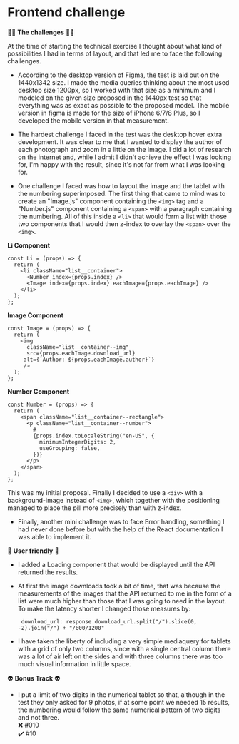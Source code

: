 # Frontend challenge

:woman_juggling: **The challenges** :woman_juggling:

At the time of starting the technical exercise I thought about what kind of possibilities I had in terms of layout, and that led me to face the following challenges.

- According to the desktop version of Figma, the test is laid out on the 1440x1342 size. I made the media queries thinking about the most used desktop size 1200px, so I worked with that size as a minimum and I modeled on the given size proposed in the 1440px test so that everything was as exact as possible to the proposed model. The mobile version in figma is made for the size of iPhone 6/7/8 Plus, so I developed the mobile version in that measurement.

- The hardest challenge I faced in the test was the desktop hover extra development. It was clear to me that I wanted to display the author of each photograph and zoom in a little on the image. I did a lot of research on the internet and, while I admit I didn't achieve the effect I was looking for, I'm happy with the result, since it's not far from what I was looking for.

- One challenge I faced was how to layout the image and the tablet with the numbering superimposed. The first thing that came to mind was to create an "Image.js" component containing the `<img>` tag and a "Number.js" component containing a `<span>` with a paragraph containing the numbering. All of this inside a `<li>` that would form a list with those two components that I would then z-index to overlay the `<span>` over the `<img>`.

**Li Component**

```
const Li = (props) => {
  return (
    <li className="list__container">
      <Number index={props.index} />
      <Image index={props.index} eachImage={props.eachImage} />
    </li>
  );
};
```

**Image Component**

```
const Image = (props) => {
  return (
    <img
      className="list__container--img"
      src={props.eachImage.download_url}
     alt={`Author: ${props.eachImage.author}`}
     />
  );
};
```

**Number Component**

```
const Number = (props) => {
  return (
    <span className="list__container--rectangle">
      <p className="list__container--number">
        #
        {props.index.toLocaleString("en-US", {
          minimumIntegerDigits: 2,
          useGrouping: false,
        })}
      </p>
    </span>
  );
};
```

This was my initial proposal. Finally I decided to use a `<div>` with a background-image instead of `<img>`, which together with the positioning managed to place the pill more precisely than with z-index.

- Finally, another mini challenge was to face Error handling, something I had never done before but with the help of the React documentation I was able to implement it.

:eyes: **User friendly** :eyes:

- I added a Loading component that would be displayed until the API returned the results.
- At first the image downloads took a bit of time, that was because the measurements of the images that the API returned to me in the form of a list were much higher than those that I was going to need in the layout.
  To make the latency shorter I changed those measures by:

  ```
   download_url: response.download_url.split("/").slice(0, -2).join("/") + "/800/1200"
  ```

- I have taken the liberty of including a very simple mediaquery for tablets with a grid of only two columns, since with a single central column there was a lot of air left on the sides and with three columns there was too much visual information in little space.

:alien: **Bonus Track** :alien:

- I put a limit of two digits in the numerical tablet so that, although in the test they only asked for 9 photos, if at some point we needed 15 results, the numbering would follow the same numerical pattern of two digits and not three.  
  :x: #010  
  :heavy_check_mark: #10
